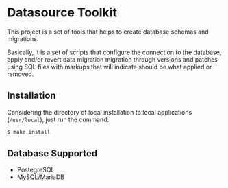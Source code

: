 Datasource Toolkit
==================

This project is a set of tools that helps to create database schemas and
migrations.

Basically, it is a set of scripts that configure the connection to the database, apply
and/or revert data migration migration through versions and patches using SQL files
with markups that will indicate should be what applied or removed.

## Installation

Considering the directory of local installation to local applications
(`/usr/local`), just run the command:

```sh
$ make install
```

## Database Supported

- PostegreSQL
- MySQL/MariaDB
